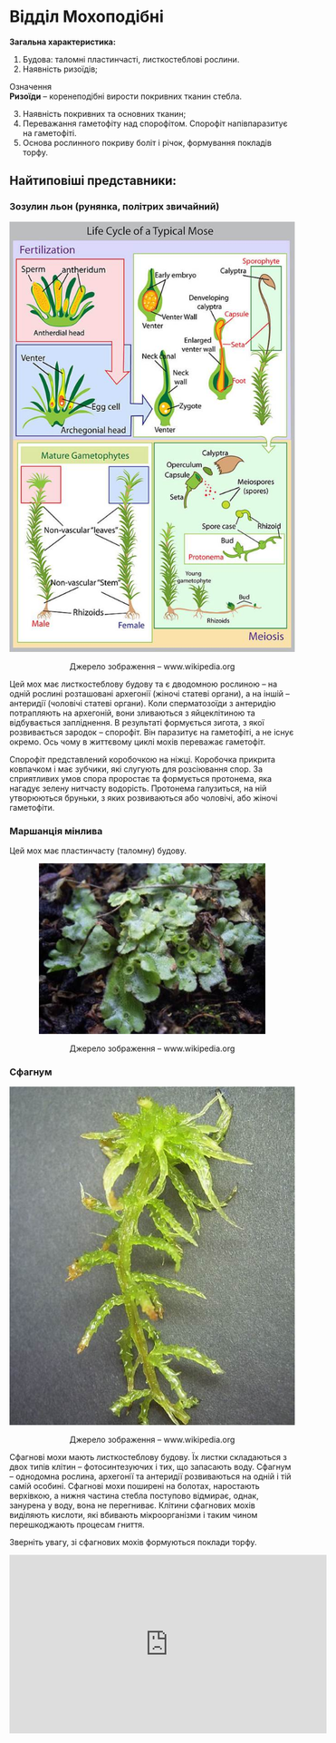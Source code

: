 # Відділ Мохоподібні

**Загальна характеристика:**
<ol>
<li>Будова: таломні пластинчасті, листкостеблові рослини.</li>
<li>Наявність ризоїдів;</li>
</ol>

<div class="eoz-wrap">
<span class="eoz">Означення</span>
<div class="eoz-text">
<b>Ризоїди</b> – коренеподібні вирости покривних тканин стебла.
</div>
</div>

<ol start="3">
<li>Наявність покривних та основних тканин;</li>
<li><span class="p1">Переважання гаметофіту над спорофітом.</span> Спорофіт напівпаразитує на гаметофіті.</li>
<li>Основа рослинного покриву боліт і річок, формування покладів <span class="p1">торфу</span>.</li>
</ol>

## Найтиповіші представники:

### Зозулин льон (рунянка, полiтрих звичайний)
<div align="center">
<img src="pic1.jpg">
<p>Джерело зображення – <span class="p1">www.wikipedia.org</span></p>
</div>

Цей мох має листкостеблову будову та є дводомною рослиною – на одній рослині розташовані архегонії (жіночі статеві органи), а на іншій – антеридії (чоловічі статеві органи). Коли сперматозоїди з антеридію потрапляють на архегоній, вони зливаються з яйцеклітиною та відбувається запліднення. В результаті формується зигота, з якої розвивається зародок – спорофіт. Він паразитує на гаметофіті, а не існує окремо. Ось чому в життєвому циклі мохів переважає гаметофіт.
    
Спорофіт представлений коробочкою на ніжці. Коробочка прикрита ковпачком і має зубчики, які слугують для розсіювання спор. За сприятливих умов спора проростає та формується протонема, яка нагадує зелену нитчасту водорість. Протонема галузиться, на ній утворюються бруньки, з яких розвиваються або чоловічі, або жіночі гаметофіти.

### Маршанція мінлива

Цей мох має пластинчасту (таломну) будову.

<div align="center">
<img src="pic2.jpg">
<p>Джерело зображення – <span class="p1">www.wikipedia.org</span></p>
</div>

### Сфагнум

<div align="center">
<img src="pic3.jpg">
<p>Джерело зображення – <span class="p1">www.wikipedia.org</span></p>
</div>

Сфагнові мохи мають листкостеблову будову. Їх листки складаються з двох типів клітин – фотосинтезуючих і тих, що запасають воду. Сфагнум – однодомна рослина, архегонії та антеридії розвиваються на одній і тій самій особині. Сфагнові мохи поширені на болотах, наростають верхівкою, а нижня частина стебла поступово відмирає, однак, занурена у воду, вона не перегниває. Клітини сфагнових мохів виділяють кислоти, які вбивають мікроорганізми і таким чином перешкоджають процесам гниття.

Зверніть увагу, зі сфагнових мохів формуються поклади  <span class="p1">торфу</span>.


<div class="fluidMedia">
<iframe align="center" width="560" height="315" src="https://www.youtube.com/embed/CDz2biuFETI" frameborder="0" allowfullscreen></iframe>
</div>
<div class="popup">
</div>